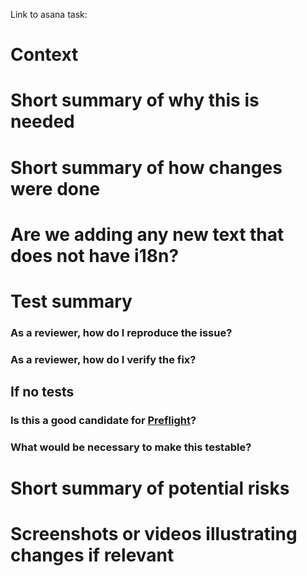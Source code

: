 Link to asana task:

# Context



# Short summary of why this is needed



# Short summary of how changes were done



# Are we adding any new text that does not have i18n?



# Test summary



### As a reviewer, how do I reproduce the issue?



### As a reviewer, how do I verify the fix?



## If no tests


### Is this a good candidate for [Preflight](https://app.preflight.com/tests/all)?



### What would be necessary to make this testable?



# Short summary of potential risks



# Screenshots or videos illustrating changes if relevant


